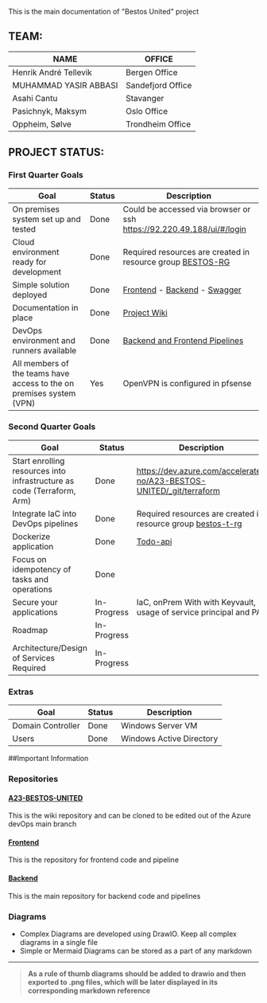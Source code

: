 This is the main documentation of "Bestos United" project

## TEAM:


| NAME                  | OFFICE            |
|-----------------------|-------------------|
| Henrik André Tellevik | Bergen Office     |
| MUHAMMAD YASIR ABBASI | Sandefjord Office |
| Asahi Cantu           | Stavanger         |
| Pasichnyk, Maksym     | Oslo Office       |
| Oppheim, Sølve        | Trondheim Office  |

## PROJECT STATUS:

### First Quarter Goals
| Goal                                    | Status           | Description                                                           |
|-----------------------------------------|------------------|-----------------------------------------------------------------------|
| On premises system set up and tested​    | Done             | Could be accessed via browser or ssh https://92.220.49.188/ui/#/login |
| Cloud environment ready for development​ | Done             | Required resources are created in resource group [BESTOS-RG](https://portal.azure.com/#@accelerate-no.com/resource/subscriptions/264a89f0-56e0-40ba-8d89-034174fddaab/resourceGroups/BESTOS-RG/overview)                                 
| Simple solution deployed| Done        |[Frontend](https://bestos-core-app.azurewebsites.net/) - [Backend](https://bestos-backend-api.azurewebsites.net/#/Home) - [Swagger](https://bestos-backend-api.azurewebsites.net/swagger/index.html)
| Documentation in place​| Done      | [Project Wiki](https://dev.azure.com/accelerate-no/A23-BESTOS-UNITED/_wiki/wikis)
| DevOps environment and runners available| Done| [Backend and Frontend Pipelines](https://dev.azure.com/accelerate-no/A23-BESTOS-UNITED/_build)
| All members of the teams have access to the on premises system (VPN)​| Yes | OpenVPN is configured in pfsense


### Second Quarter Goals
| Goal                                    | Status           | Description                                                           |
|-----------------------------------------|------------------|-----------------------------------------------------------------------|
| Start enrolling resources into infrastructure as code (Terraform, Arm)​    | Done             | https://dev.azure.com/accelerate-no/A23-BESTOS-UNITED/_git/terraform |
| Integrate IaC into DevOps pipelines | Done             | Required resources are created in resource group [bestos-t-rg](https://portal.azure.com/#@accelerate-no.com/resource/subscriptions/264a89f0-56e0-40ba-8d89-034174fddaab/resourceGroups/bestos-t-rg/overview)                                 
| Dockerize application| Done        |  [Todo-api](https://bestos-core-app-t.azurewebsites.net/#/Home)
| Focus on idempotency of tasks and operations​| Done      | 
| Secure your applications| In-Progress| IaC, onPrem With with Keyvault, usage of service principal and PAT
| Roadmap|In-Progress|
| Architecture/Design of Services Required| In-Progress | 




### Extras
| Goal                                    | Status           | Description                                                           |
|-----------------------------------------|------------------|-----------------------------------------------------------------------|
| Domain Controller| Done | Windows Server VM
| Users| Done| Windows Active Directory

##Important Information
### Repositories

#### [A23-BESTOS-UNITED](https://dev.azure.com/accelerate-no/A23-BESTOS-UNITED/_wiki/wikis)

This is the wiki repository and can be cloned to be edited out of the Azure devOps main branch 

#### [Frontend](https://dev.azure.com/accelerate-no/_git/A23-BESTOS-UNITED)
This is the repository for frontend code and pipeline

#### [Backend](https://dev.azure.com/accelerate-no/A23-BESTOS-UNITED/_git/backend-api)

This is the main repository for backend code and pipelines 

### Diagrams

* Complex Diagrams are developed using DrawIO. Keep all complex diagrams in a single file
* Simple or Mermaid Diagrams can be stored as a part of any markdown 

___
>**As a rule of thumb diagrams should be added to drawio and then exported to .png files, which will be later displayed in its corresponding markdown reference**